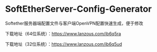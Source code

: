# SoftEtherServer-Config-Generator
Softether服务器端配置文件与客户端OpenVPN配置快速生成，便于修改

下载地址（64位系统）：https://www.lanzous.com/ib6q5ra

下载地址（32位系统）：https://www.lanzous.com/ib6q5ud


